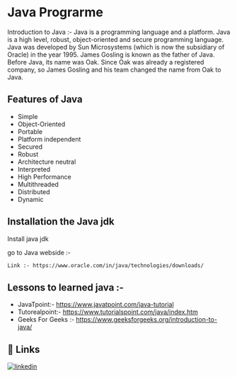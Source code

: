 
# Java Prograrme

Introduction to Java :-
Java is a programming language and a platform. Java is a high level, robust, object-oriented and secure programming language.
Java was developed by Sun Microsystems (which is now the subsidiary of Oracle) in the year 1995. James Gosling is known as the father of Java. Before Java, its name was Oak. Since Oak was already a registered company, so James Gosling and his team changed the name from Oak to Java.




## Features of Java 

- Simple
- Object-Oriented
- Portable
- Platform independent
- Secured
- Robust
- Architecture neutral
- Interpreted
- High Performance
- Multithreaded
- Distributed
- Dynamic


## Installation the Java jdk

Install java jdk 

go to Java webside :-

```bash
Link :- https://www.oracle.com/in/java/technologies/downloads/
```

## Lessons to learned java :-

- JavaTpoint:- https://www.javatpoint.com/java-tutorial
- Tutorealpoint:- https://www.tutorialspoint.com/java/index.htm
- Geeks For Geeks :- https://www.geeksforgeeks.org/introduction-to-java/






## 🔗 Links

[![linkedin](https://img.shields.io/badge/linkedin-0A66C2?style=for-the-badge&logo=linkedin&logoColor=white)](https://www.linkedin.com/in/anshumaan-khare-58550a241//)

